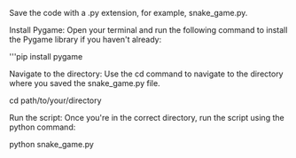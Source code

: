 Save the code with a .py extension, for example, snake_game.py.

Install Pygame: Open your terminal and run the following command to install the Pygame library if you haven't already:

'''pip install pygame


Navigate to the directory: Use the cd command to navigate to the directory where you saved the snake_game.py file.

cd path/to/your/directory


Run the script: Once you're in the correct directory, run the script using the python command:

python snake_game.py

